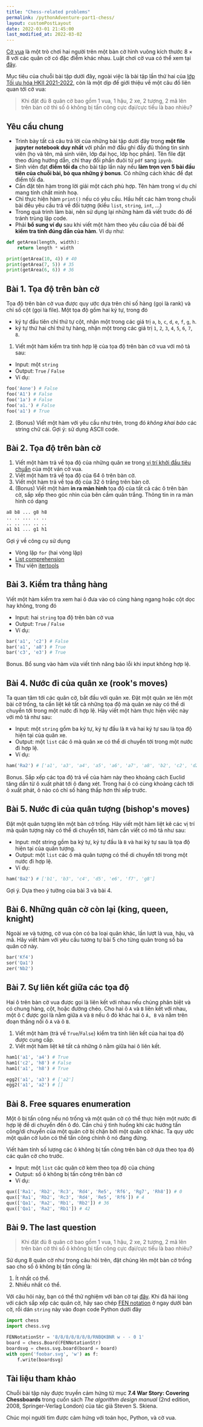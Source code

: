 ```yaml
---
title: "Chess-related problems"
permalink: /pythonAdventure-part1-chess/
layout: customPostLayout
date: 2022-03-01 21:45:00
last_modified_at: 2022-03-02
---
```


[Cờ vua](https://en.wikipedia.org/wiki/Chess) là một trò chơi hai người trên một bàn cờ hình vuông kích thước $8\times 8$ với các quân cờ có đặc điểm khác nhau. Luật chơi cờ vua có thể xem tại [đây](https://en.wikipedia.org/wiki/Rules_of_chess).

Mục tiêu của chuỗi bài tập dưới đây, ngoài việc là bài tập lần thứ hai của [lớp Tối ưu hóa HKII 2021-2022](http://seminar.optima.vn/opt), còn là một dịp để giới thiệu về một câu đố liên quan tới cờ vua:

> Khi đặt đủ 8 quân cờ bao gồm 1 vua, 1 hậu, 2 xe, 2 tượng, 2 mã lên trên bàn cờ thì số ô không bị tấn công cực đại/cực tiểu là bao nhiêu?


## Yêu cầu chung
- Trình bày tất cả câu trả lời của những bài tập dưới đây trong **một file jupyter notebook duy nhất** với phần mở đầu ghi đầy đủ thông tin sinh viên (họ và tên, mã sinh viên, lớp đại học, lớp học phần). Tên file đặt theo đúng hướng dẫn, chỉ thay đổi phần đuôi từ `pdf` sang `ipynb`.
- Sinh viên đạt **điểm tối đa** cho bài tập lần này nếu **làm trọn vẹn 5 bài đầu tiên của chuỗi bài, bỏ qua những ý bonus**. Có những cách khác để đạt điểm tối đa.
- Cần đặt tên hàm trong lời giải một cách phù hợp. Tên hàm trong ví dụ chỉ mang tính chất minh hoạ.
- Chỉ thực hiện hàm `print()` nếu có yêu cầu. Hầu hết các hàm trong chuỗi bài đều yêu cầu trả về đối tượng (kiểu `list`, `string`, `int`, ...)
- Trong quá trình làm bài, nên sử dụng lại những hàm đã viết trước đó để tránh trùng lặp code.
- Phải **bổ sung ví dụ** sau khi viết một hàm theo yêu cầu của đề bài để **kiểm tra tính đúng đắn của hàm**. Ví dụ như:

```py
def getArea(length, width):
    return length * width

print(getArea(10, 4)) # 40
print(getArea(7, 5)) # 35
print(getArea(6, 6)) # 36
```


## Bài 1. Tọa độ trên bàn cờ
Tọa độ trên bàn cờ vua được quy ước dựa trên chỉ số hàng (gọi là rank) và chỉ số cột (gọi là file). Một tọa độ gồm hai ký tự, trong đó
- ký tự đầu tiên chỉ thứ tự cột, nhận một trong các giá trị `a`, `b`, `c`,  `d`, `e`, `f`, `g`, `h`.
- ký tự thứ hai chỉ thứ tự hàng, nhận một trong các giá trị `1`, `2`, `3`, `4`, `5`, `6`, `7`, `8`.

1. Viết một hàm kiểm tra tính hợp lệ của tọa độ trên bàn cờ vua với mô tả sau:
- Input: một `string`
- Output: `True` / `False`
- Ví dụ:
```py
foo('Aone') # False
foo('A1') # False
foo('1a') # False
foo('a1.') # False
foo('a1') # True
```

2. (Bonus) Viết một hàm với yêu cầu như trên, trong đó _không khai báo_ các string chữ cái. Gợi ý: sử dụng ASCII code.


## Bài 2. Tọa độ trên bàn cờ
1. Viết một hàm trả về tọa độ của những quân xe trong [vị trí khởi đầu tiêu chuẩn](https://lichess.org/editor) của một ván cờ vua.
2. Viết một hàm trả về tọa độ của 64 ô trên bàn cờ.
3. Viết một hàm trả về tọa độ của 32 ô trắng trên bàn cờ.
4. (Bonus) Viết một hàm **in ra màn hình** tọa độ của tất cả các ô trên bàn cờ, sắp xếp theo góc nhìn của bên cầm quân trắng. Thông tin in ra màn hình có dạng
```txt
a8 b8 ... g8 h8
.. .. ... .. ..
.. .. ... .. ..
a1 b1 ... g1 h1
```

Gợi ý về công cụ sử dụng
- Vòng lặp `for` (hai vòng lặp)
- [List comprehension](https://realpython.com/list-comprehension-python/)
- Thư viện [itertools](https://docs.python.org/3/library/itertools.html)


## Bài 3. Kiểm tra thẳng hàng
Viết một hàm kiểm tra xem hai ô đưa vào có cùng hàng ngang hoặc cột dọc hay không, trong đó
- Input: hai `string` tọa độ trên bàn cờ vua
- Output: `True` / `False`
- Ví dụ:
```py
bar('a1', 'c2') # False
bar('a1', 'a8') # True
bar('c3', 'e3') # True
```

Bonus. Bổ sung vào hàm vừa viết tính năng báo lỗi khi input không hợp lệ.


## Bài 4. Nước đi của quân xe (rook's moves)
Ta quan tâm tới các quân cờ, bắt đầu với quân xe. Đặt một quân xe lên một bài cờ trống, ta cần liệt kê tất cả những tọa độ mà quân xe này có thể di chuyển tới trong một nước đi hợp lệ. Hãy viết một hàm thực hiện việc này với mô tả như sau:
- Input: một `string` gồm ba ký tự, ký tự đầu là `R` và hai ký tự sau là tọa độ hiện tại của quân xe.
- Output: một `list` các ô mà quân xe có thể di chuyển tới trong một nước đi hợp lệ.
- Ví dụ:
```py
ham('Ra2') # ['a1', 'a3', 'a4', 'a5', 'a6', 'a7', 'a8', 'b2', 'c2', 'd2', 'e2', 'f2', 'g2', 'h2']
```

Bonus. Sắp xếp các tọa độ trả về của hàm này theo khoảng cách Euclid tăng dần từ ô xuất phát tới ô đang xét. Trong hai ô có cùng khoảng cách tới ô xuất phát, ô nào có chỉ số hàng thấp hơn thì xếp trước.


## Bài 5. Nước đi của quân tượng (bishop's moves)

Đặt một quân tượng lên một bàn cờ trống. Hãy viết một hàm liệt kê các vị trí mà quân tượng này có thể di chuyển tới, hàm cần viết có mô tả như sau:
- Input: một string gồm ba ký tự, ký tự đầu là `B` và hai ký tự sau là tọa độ hiện tại của quân tượng.
- Output: một `list` các ô mà quân tượng có thể di chuyển tới trong một nước đi hợp lệ.
- Ví dụ:
```py
ham('Ba2') # ['b1', 'b3', 'c4', 'd5', 'e6', 'f7', 'g8']
```

Gợi ý. Dựa theo ý tưởng của bài 3 và bài 4.


## Bài 6. Những quân cờ còn lại (king, queen, knight)
Ngoài xe và tượng, cờ vua còn có ba loại quân khác, lần lượt là vua, hậu, và mã. Hãy viết hàm với yêu cầu tương tự bài 5 cho từng quân trong số ba quân cờ này.
```py
bar('Kf4')
sor('Qa1')
zer('Nb2')
```

## Bài 7. Sự liên kết giữa các tọa độ
Hai ô trên bàn cờ vua được gọi là liên kết với nhau nếu chúng phân biệt và có chung hàng, cột, hoặc đường chéo. Cho hai ô `A` và `B` liên kết với nhau, một ô `C` được gọi là nằm giữa `A` và `B` nếu ô đó khác hai ô `Á, B` và nằm trên đoạn thẳng nối ô `A` và ô `B`.

1. Viết một hàm (trả về `True`/`False`) kiểm tra tính liên kết của hai tọa độ được cung cấp.
2. Viết một hàm liệt kê tất cả những ô nằm giữa hai ô liên kết.

```py
ham1('a1', 'a4') # True
ham1('c2', 'h8') # False
ham1('a1', 'h8') # True

egg2('a1', 'a3') # ['a2']
egg2('a1', 'a2') # []
```


## Bài 8. Free squares enumeration
Một ô bị tấn công nếu nó trống và một quân cờ có thể thực hiện một nước đi hợp lệ để di chuyển đến ô đó. Cần chú ý tình huống khi các hướng tấn công/di chuyển của một quân cờ bị chặn bởi một quân cờ khác. Ta quy ước một quân cờ luôn có thể tấn công chính ô nó đang đứng.

Viết hàm tính số lượng các ô không bị tấn công trên bàn cờ dựa theo tọa độ các quân cờ cho trước.
- Input: một `list` các quân cờ kèm theo tọa độ của chúng
- Output: số ô không bị tấn công trên bàn cờ
- Ví dụ:
```py
qux(['Ra1', 'Rb2', 'Rc3', 'Rd4', 'Re5', 'Rf6', 'Rg7', 'Rh8']) # 0
qux(['Ra1', 'Rb2', 'Rc3', 'Rd4', 'Re5', 'Rf6']) # 4
qux(['Qa1', 'Ra2', 'Rb1', 'Rb2']) # 36
qux(['Qa1', 'Ra2', 'Rb1']) # 42
```


## Bài 9. The last question
> Khi đặt đủ 8 quân cờ bao gồm 1 vua, 1 hậu, 2 xe, 2 tượng, 2 mã lên trên bàn cờ thì số ô không bị tấn công cực đại/cực tiểu là bao nhiêu?

Sử dụng 8 quân cờ như trong câu hỏi trên, đặt chúng lên một bàn cờ trống sao cho số ô không bị tấn công là:
1. Ít nhất có thể.
2. Nhiều nhất có thể.

Với câu hỏi này, bạn có thể thử nghiệm với bàn cờ tại [đây](https://lichess.org/editor). Khi đã hài lòng với cách sắp xếp các quân cờ, hãy sao chép [FEN notation](https://en.wikipedia.org/wiki/Forsyth%E2%80%93Edwards_Notation) ở ngay dưới bàn cờ, rồi dán `string` này vào đoạn code Python dưới đây

```py
import chess
import chess.svg

FENNotationStr = '8/8/8/8/8/8/8/RNBQKBNR w - - 0 1'
board = chess.Board(FENNotationStr)
boardsvg = chess.svg.board(board = board)
with open('foobar.svg', 'w') as f:
    f.write(boardsvg)
```


## Tài liệu tham khảo
Chuỗi bài tập này được truyền cảm hứng từ mục **7.4 War Story: Covering Chessboards** trong cuốn sách _The algorithm design manual_ (2nd edition, 2008, Springer-Verlag London) của tác giả Steven S. Skiena.

Chúc mọi người tìm được cảm hứng với toán học, Python, và cờ vua.
